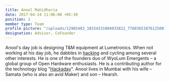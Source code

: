 ```yaml
---
title: Anool Mahidharia
date: 2017-04-24 11:06:00 +05:30
position: 1
member type: Team
profile picture: "/uploads/12985483_10154331004033812_7760365387612500770_n.jpg"
designation: Advisor, CoFounder
---
```


Anool's day job is designing T&M equipment at Lumetronics. When not working at his day job, he dabbles in [hacking](https://github.com/anool) and cycling among several other interests. He is one of the founders duo of WyoLum Emergents – a global group of Open Hardware enthusiasts. He is a contributing author for the technology blog "[Hackaday](https://hackaday.com/author/anool/)".  Anool lives in Mumbai with his wife – Samata (who is also an avid Maker) and son – Hearsh.
